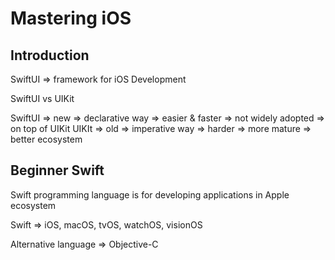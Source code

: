 # Mastering iOS

## Introduction

SwiftUI => framework for iOS Development

SwiftUI vs UIKit

SwiftUI => new => declarative way => easier & faster => not widely adopted => on top of UIKit
UIKIt => old => imperative way => harder => more mature => better ecosystem

## Beginner Swift

Swift programming language is for developing applications in Apple ecosystem

Swift => iOS, macOS, tvOS, watchOS, visionOS

Alternative language => Objective-C

